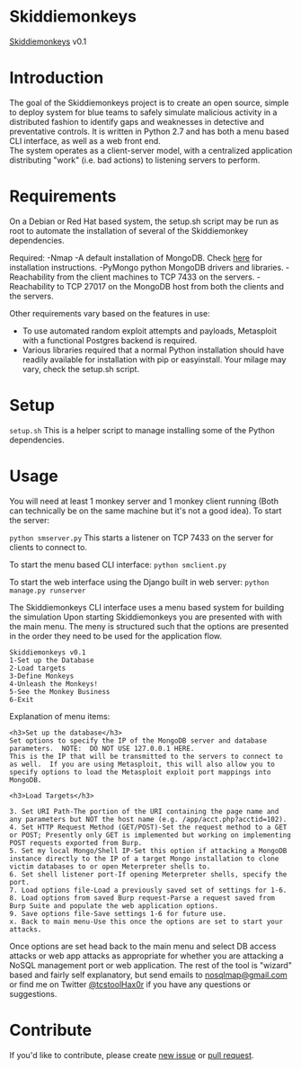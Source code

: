 Skiddiemonkeys 
========

[Skiddiemonkeys](http://www.skiddiemonkeys.net) v0.1

Introduction
============
The goal of the Skiddiemonkeys project is to create an open source, simple to deploy system for blue teams to safely simulate malicious activity in a distributed fashion to identify gaps and weaknesses in detective and preventative controls.  It is written in Python 2.7 and has both a menu based CLI interface, as well as a web front end.  
The system operates as a client-server model, with a centralized application distributing "work" (i.e. bad actions) to listening servers to perform.

Requirements 
============
On a Debian or Red Hat based system, the setup.sh script may be run as root to automate the installation of several of the Skiddiemonkey dependencies.  

Required:
-Nmap
-A default installation of MongoDB. Check [here](http://docs.mongodb.org/manual/installation/) for installation instructions.
-PyMongo python MongoDB drivers and libraries.
-Reachability from the client machines to TCP 7433 on the servers.
-Reachability to TCP 27017 on the MongoDB host from both the clients and the servers.

Other requirements vary based on the features in use:
- To use automated random exploit attempts and payloads, Metasploit with a functional Postgres backend is required.
- Various libraries required that a normal Python installation should have readily available for installation with pip or easyinstall. Your milage may vary, check the setup.sh script. 
 

Setup
============
``setup.sh`` This is a helper script to manage installing some of the Python dependencies.

Usage
=====
You will need at least 1 monkey server and 1 monkey client running (Both can technically be on the same machine but it's not a good idea).
To start the server:

``python smserver.py``
This starts a listener on TCP 7433 on the server for clients to connect to.  

To start the menu based CLI interface:
``python smclient.py``

To start the web interface using the Django built in web server:
``python manage.py runserver``


The Skiddiemonkeys CLI interface uses a menu based system for building the simulation  Upon starting Skiddiemonkeys you are presented with with the main menu.  The meny is structured such that the options are presented in the order they need to be used for the application flow.

```
Skiddiemonkeys v0.1
1-Set up the Database
2-Load targets
3-Define Monkeys
4-Unleash the Monkeys!
5-See the Monkey Business
6-Exit
```


Explanation of menu items:
```
<h3>Set up the database</h3>
Set options to specify the IP of the MongoDB server and database parameters.  NOTE:  DO NOT USE 127.0.0.1 HERE.  
This is the IP that will be transmitted to the servers to connect to as well.  If you are using Metasploit, this will also allow you to specify options to load the Metasploit exploit port mappings into MongoDB.

<h3>Load Targets</h3>

3. Set URI Path-The portion of the URI containing the page name and any parameters but NOT the host name (e.g. /app/acct.php?acctid=102).
4. Set HTTP Request Method (GET/POST)-Set the request method to a GET or POST; Presently only GET is implemented but working on implementing POST requests exported from Burp. 
5. Set my local Mongo/Shell IP-Set this option if attacking a MongoDB instance directly to the IP of a target Mongo installation to clone victim databases to or open Meterpreter shells to.
6. Set shell listener port-If opening Meterpreter shells, specify the port.
7. Load options file-Load a previously saved set of settings for 1-6.
8. Load options from saved Burp request-Parse a request saved from Burp Suite and populate the web application options.
9. Save options file-Save settings 1-6 for future use.
x. Back to main menu-Use this once the options are set to start your attacks.
```

Once options are set head back to the main menu and select DB access attacks or web app attacks as appropriate for whether you are attacking a NoSQL management port or web application. The rest of the tool is "wizard" based and fairly self explanatory, but send emails to nosqlmap@gmail.com or find me on Twitter [@tcstoolHax0r](https://twitter.com/tcstoolHax0r) if you have any questions or suggestions. 

Contribute
==========

If you'd like to contribute, please create [new issue](https://github.com/tcstool/skiddiemonkeys/issues) or [pull request](https://github.com/tcstool/skiddiemonkeys/pulls).
